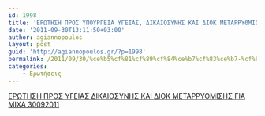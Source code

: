 ```yaml
---
id: 1998
title: 'ΕΡΩΤΗΣΗ ΠΡΟΣ ΥΠΟΥΡΓΕΙΑ ΥΓΕΙΑΣ, ΔΙΚΑΙΟΣΥΝΗΣ ΚΑΙ ΔΙΟΚ ΜΕΤΑΡΡΥΘΜΙΣΗΣ ΓΙΑ ΜΙΧΑ 30-9-2011'
date: '2011-09-30T13:11:50+03:00'
author: agiannopoulos
layout: post
guid: 'http://agiannopoulos.gr/?p=1998'
permalink: /2011/09/30/%ce%b5%cf%81%cf%89%cf%84%ce%b7%cf%83%ce%b7-%cf%80%cf%81%ce%bf%cf%83-%cf%85%cf%80%ce%bf%cf%85%cf%81%ce%b3%ce%b5%ce%b9%ce%b1-%cf%85%ce%b3%ce%b5%ce%b9%ce%b1%cf%83-%ce%b4%ce%b9%ce%ba%ce%b1%ce%b9%ce%bf/
categories:
    - Ερωτήσεις
---
```


[ΕΡΩΤΗΣΗ ΠΡΟΣ ΥΓΕΙΑΣ ΔΙΚΑΙΟΣΥΝΗΣ ΚΑΙ ΔΙΟΚ ΜΕΤΑΡΡΥΘΜΙΣΗΣ ΓΙΑ ΜΙΧΑ 30092011](/wp-content/uploads/2012/04/ceb5cf81cf89cf84ceb7cf83ceb7-cf80cf81cebfcf83-cf85ceb3ceb5ceb9ceb1cf83-ceb4ceb9cebaceb1ceb9cebfcf83cf85cebdceb7cf83-cebaceb1ceb9-ceb4.doc)